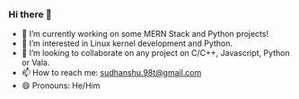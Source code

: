 ### Hi there 👋

- 🔭 I’m currently working on some MERN Stack and Python projects!
- 🌱 I’m interested in Linux kernel development and Python.
- 👯 I’m looking to collaborate on any project on C/C++, Javascript, Python or Vala.
- 📫 How to reach me: sudhanshu.98t@gmail.com
- 😄 Pronouns: He/Him

